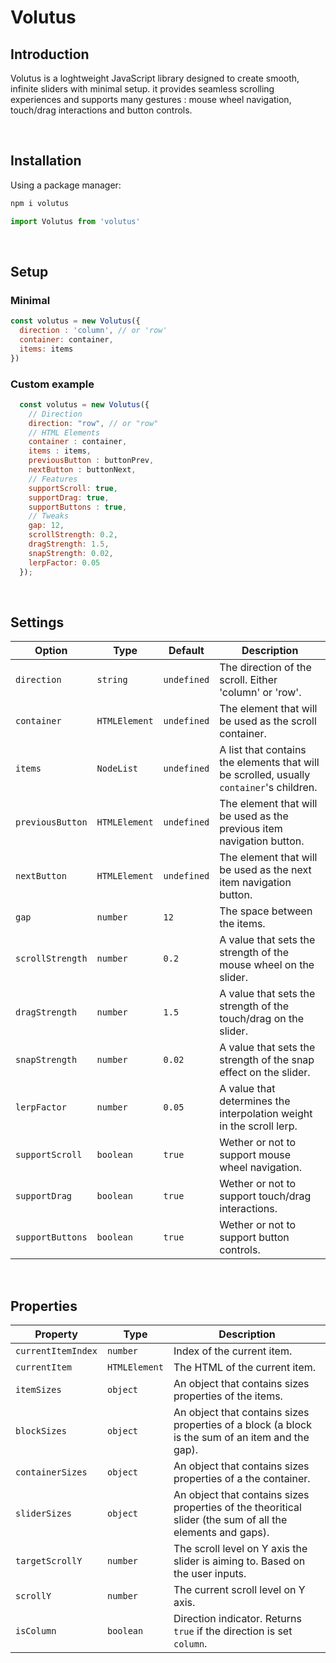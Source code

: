 # Volutus

## Introduction

Volutus is a loghtweight JavaScript library designed to create smooth, infinite sliders with minimal setup. it provides seamless scrolling experiences and supports many gestures : mouse wheel navigation, touch/drag interactions and button controls.

<br>

## Installation

Using a package manager:

```bash
npm i volutus
```
```js
import Volutus from 'volutus'
```

<br>

## Setup

### Minimal

```js
const volutus = new Volutus({
  direction : 'column', // or 'row'
  container: container,
  items: items
})
```

### Custom example

```js
  const volutus = new Volutus({
    // Direction
    direction: "row", // or "row"
    // HTML Elements
    container : container,
    items : items,
    previousButton : buttonPrev,
    nextButton : buttonNext,
    // Features
    supportScroll: true,
    supportDrag: true,
    supportButtons : true,
    // Tweaks
    gap: 12,
    scrollStrength: 0.2,
    dragStrength: 1.5,
    snapStrength: 0.02,
    lerpFactor: 0.05
  });
```

<br>

## Settings

| Option                 | Type                       | Default                                            | Description                                                                              |
|------------------------|----------------------------|----------------------------------------------------|------------------------------------------------------------------------------------------|
| `direction`            | `string`                   | `undefined`                                        | The direction of the scroll. Either 'column' or 'row'.                                   |
| `container`            | `HTMLElement`              | `undefined`                                        | The element that will be used as the scroll container.                                   |
| `items`                | `NodeList`                 | `undefined`                                        | A list that contains the elements that will be scrolled, usually `container`'s children. |
| `previousButton`       | `HTMLElement`              | `undefined`                                        | The element that will be used as the previous item navigation button.                    |
| `nextButton`           | `HTMLElement`              | `undefined`                                        | The element that will be used as the next item navigation button.                        |
| `gap`                  | `number`                   | `12`                                               | The space between the items.                                                             |
| `scrollStrength`       | `number`                   | `0.2`                                              | A value that sets the strength of the mouse wheel on the slider.                         |
| `dragStrength`         | `number`                   | `1.5`                                              | A value that sets the strength of the touch/drag on the slider.                          |
| `snapStrength`         | `number`                   | `0.02`                                             | A value that sets the strength of the snap effect on the slider.                         |
| `lerpFactor`           | `number`                   | `0.05`                                             | A value that determines the interpolation weight in the scroll lerp.                     |
| `supportScroll`        | `boolean`                  | `true`                                             | Wether or not to support mouse wheel navigation.                                         |
| `supportDrag`          | `boolean`                  | `true`                                             | Wether or not to support touch/drag interactions.                                        |
| `supportButtons`       | `boolean`                  | `true`                                             | Wether or not to support button controls.                                                |

<br>

## Properties

| Property                  | Type            | Description                                                                                               |
|---------------------------|-----------------|-----------------------------------------------------------------------------------------------------------|
| `currentItemIndex`        | `number`        | Index of the current item.                                                                                |
| `currentItem`             | `HTMLElement`   | The HTML of the current item.                                                                             |
| `itemSizes`               | `object`        | An object that contains sizes properties of the items.                                                    |
| `blockSizes`              | `object`        | An object that contains sizes properties of a block (a block is the sum of an item and the gap).          |
| `containerSizes`          | `object`        | An object that contains sizes properties of a the container.                                              |
| `sliderSizes`             | `object`        | An object that contains sizes properties of the theoritical slider (the sum of all the elements and gaps).|
| `targetScrollY`           | `number`        | The scroll level on Y axis the slider is aiming to. Based on the user inputs.                             |
| `scrollY`                 | `number`        | The current scroll level on Y axis.                                                                       |
| `isColumn`                | `boolean`       | Direction indicator. Returns `true` if the direction is set `column`.                                     |
